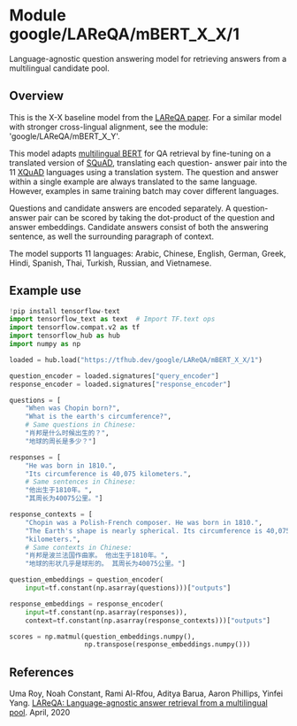 # Module google/LAReQA/mBERT_X_X/1

Language-agnostic question answering model for retrieving answers from a
multilingual candidate pool.

<!-- asset-path: internal -->
<!-- dataset: SQuAD -->
<!-- fine-tunable: true -->
<!-- format: hub -->
<!-- language: multilingual -->
<!-- module-type: text-retrieval-question-answering -->
<!-- network-architecture: ReQA -->

## Overview

This is the X-X baseline model from the
[LAReQA paper](https://arxiv.org/abs/2004.05484). For a similar model with
stronger cross-lingual alignment, see the module: 'google/LAReQA/mBERT_X_Y'.

This model adapts
[multilingual BERT](https://github.com/google-research/bert/blob/master/multilingual.md)
for QA retrieval by fine-tuning on a translated version of
[SQuAD](https://rajpurkar.github.io/SQuAD-explorer/), translating each question-
answer pair into the 11 [XQuAD](https://github.com/deepmind/xquad) languages
using a translation system. The question and answer within a single example are
always translated to the same language. However, examples in same training batch
may cover different languages.

Questions and candidate answers are encoded separately. A question-answer pair
can be scored by taking the dot-product of the question and answer embeddings.
Candidate answers consist of both the answering sentence, as well the
surrounding paragraph of context.

The model supports 11 languages: Arabic, Chinese, English, German, Greek, Hindi,
Spanish, Thai, Turkish, Russian, and Vietnamese.

## Example use

```python
!pip install tensorflow-text
import tensorflow_text as text  # Import TF.text ops
import tensorflow.compat.v2 as tf
import tensorflow_hub as hub
import numpy as np

loaded = hub.load("https://tfhub.dev/google/LAReQA/mBERT_X_X/1")

question_encoder = loaded.signatures["query_encoder"]
response_encoder = loaded.signatures["response_encoder"]

questions = [
    "When was Chopin born?",
    "What is the earth's circumference?",
    # Same questions in Chinese:
    "肖邦是什么时候出生的？",
    "地球的周长是多少？"]

responses = [
    "He was born in 1810.",
    "Its circumference is 40,075 kilometers.",
    # Same sentences in Chinese:
    "他出生于1810年。",
    "其周长为40075公里。"]

response_contexts = [
    "Chopin was a Polish-French composer. He was born in 1810.",
    "The Earth's shape is nearly spherical. Its circumference is 40,075 "
    "kilometers.",
    # Same contexts in Chinese:
    "肖邦是波兰法国作曲家。 他出生于1810年。",
    "地球的形状几乎是球形的。 其周长为40075公里。"]

question_embeddings = question_encoder(
    input=tf.constant(np.asarray(questions)))["outputs"]

response_embeddings = response_encoder(
    input=tf.constant(np.asarray(responses)),
    context=tf.constant(np.asarray(response_contexts)))["outputs"]

scores = np.matmul(question_embeddings.numpy(),
                   np.transpose(response_embeddings.numpy()))
```

## References

Uma Roy, Noah Constant, Rami Al-Rfou, Aditya Barua, Aaron Phillips, Yinfei Yang.
[LAReQA: Language-agnostic answer retrieval from a multilingual pool](https://arxiv.org/abs/2004.05484).
April, 2020
